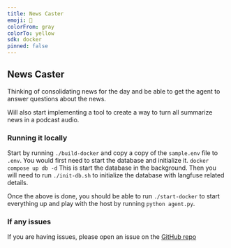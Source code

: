 ```yaml
---
title: News Caster
emoji: 🏢
colorFrom: gray
colorTo: yellow
sdk: docker
pinned: false
---
```


## News Caster

Thinking of consolidating news for the day and be able to get the agent to answer questions about the news.

Will also start implementing a tool to create a way to turn all summarize news in a podcast audio.

### Running it locally
Start by running `./build-docker` and copy a copy of the `sample.env` file to `.env`.
You would first need to start the database and initialize it.
`docker compose up db -d`
This is start the database in the background.
Then you will need to run `./init-db.sh` to initialize the database with langfuse related details.

Once the above is done, you should be able to run `./start-docker` to start everything up and play with the host by running `python agent.py`.

### If any issues
If you are having issues, please open an issue on the [GitHub repo](https://github.com/daniel-ltw/news-caster/issues)

